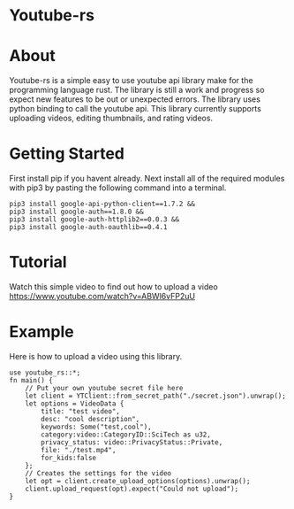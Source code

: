 # Youtube-rs
# About
Youtube-rs is a simple easy to use youtube api library make for the programming language rust.
The library is still a work and progress so expect new features to be out or unexpected errors.
The library uses python binding to call the youtube api. This library currently supports uploading
videos, editing thumbnails, and rating videos.
# Getting Started
First install pip if you havent already. Next install all of the required modules with pip3 by pasting the following command into a terminal.
```
pip3 install google-api-python-client==1.7.2 && 
pip3 install google-auth==1.8.0 &&
pip3 install google-auth-httplib2==0.0.3 &&
pip3 install google-auth-oauthlib==0.4.1
```
# Tutorial
Watch this simple video to find out how to upload a video https://www.youtube.com/watch?v=ABWl6vFP2uU

# Example
Here is how to upload a video using this library.
```
use youtube_rs::*;
fn main() {
    // Put your own youtube secret file here
    let client = YTClient::from_secret_path("./secret.json").unwrap();
    let options = VideoData {
        title: "test video",
        desc: "cool description",
        keywords: Some("test,cool"),
        category:video::CategoryID::SciTech as u32,
        privacy_status: video::PrivacyStatus::Private,
        file: "./test.mp4",
        for_kids:false
    };
    // Creates the settings for the video
    let opt = client.create_upload_options(options).unwrap();
    client.upload_request(opt).expect("Could not upload");
}
```

